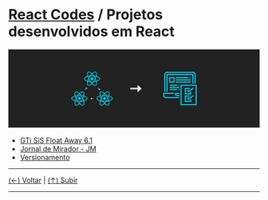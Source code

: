 
# [React Codes](https://github.com/systemboys/React_Codes#react-codes "React Codes") / Projetos desenvolvidos em React

[![Projetos ReactJS](https://github.com/systemboys/React_Codes/raw/main/Projetos/images/Projetos_React_1.png "Projetos ReactJS")](https://github.com/systemboys/React_Codes/raw/main/Projetos/images/Projetos_React_1.png "Imagem de exemplo")

- [GTi SiS Float Away 6.1](https://github.com/systemboys/React_Codes/tree/main/Projetos/GTi%20SiS%20Float%20Away%206.1#react-codes--gti-sis-float-away-61 "GTi SiS Float Away 6.1")
- [Jornal de Mirador - JM](https://github.com/systemboys/React_Codes/tree/main/Projetos/Jornal%20de%20Mirador#react-codes--jornal-de-mirador-v4 "Jornal de Mirador - JM")
- [Versionamento](# "Versionamento")

---

[(&larr;) Voltar](https://github.com/systemboys/React_Codes#react-codes "Voltar ao Sumário") | 
[(&uarr;) Subir](#react-codes--projetos-desenvolvidos-em-react "Subir para o topo")

---